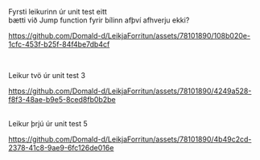 Fyrsti leikurinn úr unit test eitt<br>
bætti við Jump function fyrir bílinn afþví afhverju ekki?<br>


https://github.com/Domald-d/LeikjaForritun/assets/78101890/108b020e-1cfc-453f-b25f-84f4be7db4cf

<br>

Leikur tvö úr unit test 3


https://github.com/Domald-d/LeikjaForritun/assets/78101890/4249a528-f8f3-48ae-b9e5-8ced8fb0b2be

<br>
Leikur þrjú úr unit test 5



https://github.com/Domald-d/LeikjaForritun/assets/78101890/4b49c2cd-2378-41c8-9ae9-6fc126de016e

